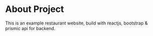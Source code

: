 # About Project

This is an example restaurant website, build with reactjs, bootstrap & prismic api for backend.

